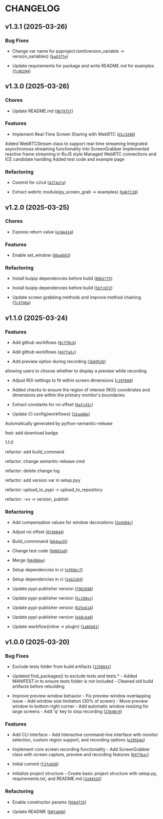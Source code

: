 # CHANGELOG


## v1.3.1 (2025-03-26)

### Bug Fixes

- Change var name for pyproject.toml(version_variable -> version_variables)
  ([`ba43ffe`](https://github.com/yeonhee7935/py-screen-grab/commit/ba43ffe7a87c57ec28d8565447b81ea1f5eb0d0f))

- Update requirements for package and write README.md for examples
  ([`fc0b204`](https://github.com/yeonhee7935/py-screen-grab/commit/fc0b204acc2c2b50dc4d2db8932db898237fb716))


## v1.3.0 (2025-03-26)

### Chores

- Update README.md
  ([`9b7975f`](https://github.com/yeonhee7935/py-screen-grab/commit/9b7975f598a6e8f6e537bf4b8695bf0f7bac0763))

### Features

- Implement Real-Time Screen Sharing with WebRTC
  ([`d1c3200`](https://github.com/yeonhee7935/py-screen-grab/commit/d1c3200d6b3f4b48a12f10f26c94f5bcdf8c4465))

Added WebRTCStream class to support real-time streaming Integrated asynchronous streaming
  functionality into ScreenGrabber Implemented reactive frame streaming in RxJS style Managed WebRTC
  connections and ICE candidate handling Added test code and example page

### Refactoring

- Commit for ci/cd
  ([`42f4a7a`](https://github.com/yeonhee7935/py-screen-grab/commit/42f4a7a6457d8181fb4b01a250082e9f019e5228))

- Extract webrtc module(py_screen_grab -> examples)
  ([`b46f138`](https://github.com/yeonhee7935/py-screen-grab/commit/b46f138134d62739bcfe20c2f90f8d2c9a0c1692))


## v1.2.0 (2025-03-25)

### Chores

- Express return value
  ([`e34e414`](https://github.com/yeonhee7935/py-screen-grab/commit/e34e414cb9aad9f6d31314d084428c7c39b1c379))

### Features

- Enable set_window
  ([`88adb83`](https://github.com/yeonhee7935/py-screen-grab/commit/88adb835992e91b2417f49ebcf8f9584ba767304))

### Refactoring

- Install buipip dependencies before build
  ([`89b2775`](https://github.com/yeonhee7935/py-screen-grab/commit/89b27752d61ac74a4e9132fb463711dda41083cc))

- Install buipip dependencies before build
  ([`56fc072`](https://github.com/yeonhee7935/py-screen-grab/commit/56fc072beb6287b1e58b8c9ec5af4ce48a24f063))

- Update screen grabbing methods and improve method chaining
  ([`7c4746a`](https://github.com/yeonhee7935/py-screen-grab/commit/7c4746a9bdf3d678a0d3bd6a2bed9260fe7b4f1b))


## v1.1.0 (2025-03-24)

### Features

- Add github workflows
  ([`8c7f0cb`](https://github.com/yeonhee7935/py-screen-grab/commit/8c7f0cb5f8f10d8c489a9796d43977393541a2b9))

- Add github workflows
  ([`d47fa5c`](https://github.com/yeonhee7935/py-screen-grab/commit/d47fa5cf950f8b2ba6c7d304ee9dafdc20269a8d))

- Add preview option during recording
  ([`1b6952b`](https://github.com/yeonhee7935/py-screen-grab/commit/1b6952b42bd17bbc665dde75e9907dc1c15d66de))

allowing users to choose whether to display a preview while recording

- Adjust ROI settings to fit within screen dimensions
  ([`c19fb60`](https://github.com/yeonhee7935/py-screen-grab/commit/c19fb6033f5f9118821e97a7c4e884e96ad619c1))

- Added checks to ensure the region of interest (ROI) coordinates and dimensions are within the
  primary monitor's boundaries.

- Extract constants for roi offset
  ([`6afcd1c`](https://github.com/yeonhee7935/py-screen-grab/commit/6afcd1cd1491b634b651ea9cb828a620e08fb6f5))

- Update CI config(workflows)
  ([`32aa88e`](https://github.com/yeonhee7935/py-screen-grab/commit/32aa88eb6f890cc9c4ee58ad6b41094eea85d3e8))

Automatically generated by python-semantic-release

feat: add download badge

1.1.0

refactor: add build_command

refactor: change semantic-release cmd

refactor: delete change log

refactor: add version var in setup.pyy

refactor: upload_to_pypi -> upload_to_repository

refactor: -vv -> version, publish

### Refactoring

- Add compensation values for window decorations
  ([`2e4484c`](https://github.com/yeonhee7935/py-screen-grab/commit/2e4484c8d85844dcb1cbba83de3e4108b2eb16e1))

- Adjust roi offset
  ([`07db044`](https://github.com/yeonhee7935/py-screen-grab/commit/07db0440252b5e1ad4e003d2091172ee6a7cc0d6))

- Build_commmand
  ([`b64aa35`](https://github.com/yeonhee7935/py-screen-grab/commit/b64aa351e612f792b1224426cbe9ca9a3298bf3d))

- Change test code
  ([`9d682e8`](https://github.com/yeonhee7935/py-screen-grab/commit/9d682e84dd09d9bd16d08c27905f1254ac41df90))

- Merge
  ([`94d9bbe`](https://github.com/yeonhee7935/py-screen-grab/commit/94d9bbe62c4e07110abd6e24be8882578daa2222))

- Setup dependencies in ci
  ([`af6bbc7`](https://github.com/yeonhee7935/py-screen-grab/commit/af6bbc7130b87bd42ebeba72d37af389082e72a8))

- Setup dependencies in ci
  ([`2eb2184`](https://github.com/yeonhee7935/py-screen-grab/commit/2eb2184c2a35f32b74edca3b4939e060860fb86c))

- Update pypi-publisher version
  ([`f962698`](https://github.com/yeonhee7935/py-screen-grab/commit/f962698ab33c7656d30585f062f1d0aad7ed1abc))

- Update pypi-publisher version
  ([`5c108ec`](https://github.com/yeonhee7935/py-screen-grab/commit/5c108ec5254a90e221fef7c10067a9f51cd49c32))

- Update pypi-publisher version
  ([`625e614`](https://github.com/yeonhee7935/py-screen-grab/commit/625e61487b784db04dbd1891fbd38797700157e8))

- Update pypi-publisher version
  ([`eb8cba8`](https://github.com/yeonhee7935/py-screen-grab/commit/eb8cba81233ccd33021f6d735f7be0e259bb78ad))

- Update workflow(inline -> plugin)
  ([`1a6bb01`](https://github.com/yeonhee7935/py-screen-grab/commit/1a6bb0117dab62d5064c9be4edc150267417ab07))


## v1.0.0 (2025-03-20)

### Bug Fixes

- Exclude tests folder from build artifacts
  ([`1250841`](https://github.com/yeonhee7935/py-screen-grab/commit/1250841760520bffee9c54eed6cb39f0c1de9f00))

- Updated find_packages() to exclude tests and tests.* - Added MANIFEST.in to ensure tests folder is
  not included - Cleaned old build artifacts before rebuilding

- Improve preview window behavior - Fix preview window overlapping issue - Add window size
  limitation (30% of screen) - Move preview window to bottom-right corner - Add automatic window
  resizing for large screens - Add 'q' key to stop recording
  ([`23b40c9`](https://github.com/yeonhee7935/py-screen-grab/commit/23b40c99d189b1e766b7beb60f86767d3b957b5b))

### Features

- Add CLI interface - Add interactive command-line interface with monitor selection, custom region
  support, and recording options
  ([`e295b4e`](https://github.com/yeonhee7935/py-screen-grab/commit/e295b4e303cc4a3c0cc21ce204f2d38e7b18a009))

- Implement core screen recording functionality - Add ScreenGrabber class with screen capture,
  preview and recording features
  ([`0477bac`](https://github.com/yeonhee7935/py-screen-grab/commit/0477bac4dde5249e7679f10fd5cff8246873c980))

- Initial commit
  ([`f3fa938`](https://github.com/yeonhee7935/py-screen-grab/commit/f3fa93822150e68f901907fb2b957c1823ddeea8))

- Initialize project structure - Create basic project structure with setup.py, requirements.txt, and
  README.md
  ([`3a945d3`](https://github.com/yeonhee7935/py-screen-grab/commit/3a945d33a70a1ebeff732dfbac71bf71c05c1b3c))

### Refactoring

- Enable constructor params
  ([`956df35`](https://github.com/yeonhee7935/py-screen-grab/commit/956df358131453ce26ccec8bdcdb389d3e488db9))

- Update README
  ([`80fa046`](https://github.com/yeonhee7935/py-screen-grab/commit/80fa04668e9632b40eabfeb04058c875d4eba0a6))
